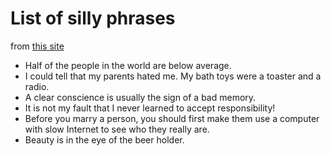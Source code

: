 # List of silly phrases
from [this site](https://holidappy.com/quotes/100-Funny-Sayings-Quotes-and-Phrases)

- Half of the people in the world are below average.
- I could tell that my parents hated me. My bath toys were a toaster and a radio.
- A clear conscience is usually the sign of a bad memory.
- It is not my fault that I never learned to accept responsibility!
- Before you marry a person, you should first make them use a computer with slow Internet to see who they really are.
- Beauty is in the eye of the beer holder.
